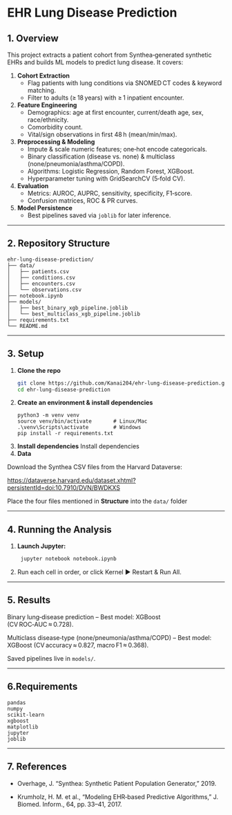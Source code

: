 # EHR Lung Disease Prediction

## 1. Overview
This project extracts a patient cohort from Synthea‑generated synthetic EHRs and builds ML models to predict lung disease. It covers:
   
   1. **Cohort Extraction**  
      - Flag patients with lung conditions via SNOMED CT codes & keyword matching.  
      - Filter to adults (≥ 18 years) with ≥ 1 inpatient encounter.  
   2. **Feature Engineering**  
      - Demographics: age at first encounter, current/death age, sex, race/ethnicity.  
      - Comorbidity count.  
      - Vital/sign observations in first 48 h (mean/min/max).  
   3. **Preprocessing & Modeling**  
      - Impute & scale numeric features; one‑hot encode categoricals.  
      - Binary classification (disease vs. none) & multiclass (none/pneumonia/asthma/COPD).  
      - Algorithms: Logistic Regression, Random Forest, XGBoost.  
      - Hyperparameter tuning with GridSearchCV (5‑fold CV).  
   4. **Evaluation**  
      - Metrics: AUROC, AUPRC, sensitivity, specificity, F1‑score.  
      - Confusion matrices, ROC & PR curves.  
   5. **Model Persistence**  
      - Best pipelines saved via `joblib` for later inference.

---

## 2. Repository Structure
   ```
   ehr-lung-disease-prediction/
   ├── data/
   │   ├── patients.csv
   │   ├── conditions.csv
   │   ├── encounters.csv
   │   └── observations.csv
   ├── notebook.ipynb
   ├── models/
   │   ├── best_binary_xgb_pipeline.joblib
   │   └── best_multiclass_xgb_pipeline.joblib
   ├── requirements.txt
   └── README.md
   ```

---

## 3. Setup

1. **Clone the repo**  
   ```bash
   git clone https://github.com/Kanai204/ehr-lung-disease-prediction.git
   cd ehr-lung-disease-prediction
2. **Create an environment & install dependencies**
   ```
   python3 -m venv venv
   source venv/bin/activate       # Linux/Mac
   .\venv\Scripts\activate        # Windows
   pip install -r requirements.txt
   ```
3. **Install dependencies**
   Install dependencies
4. **Data**

Download the Synthea CSV files from the Harvard Dataverse:

https://dataverse.harvard.edu/dataset.xhtml?persistentId=doi:10.7910/DVN/BWDKXS

Place the four files mentioned in **Structure** into the `data/` folder

---

## 4. Running the Analysis
1. **Launch Jupyter:**
   ```bash
    jupyter notebook notebook.ipynb
2. Run each cell in order, or click Kernel ▶ Restart & Run All.

---

## 5. Results
Binary lung‑disease prediction
– Best model: XGBoost (CV ROC‑AUC ≈ 0.728).

Multiclass disease‑type (none/pneumonia/asthma/COPD)
– Best model: XGBoost (CV accuracy ≈ 0.827, macro F1 ≈ 0.368).

Saved pipelines live in `models/`.

---

## 6.Requirements
```
pandas
numpy
scikit-learn
xgboost
matplotlib
jupyter
joblib
```

---

## 7. References
- Overhage, J. “Synthea: Synthetic Patient Population Generator,” 2019.

- Krumholz, H. M. et al., “Modeling EHR‑based Predictive Algorithms,” J. Biomed. Inform., 64, pp. 33–41, 2017.
